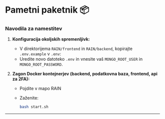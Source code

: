 # Pametni paketnik 📦

### Navodila za namestitev

1.  **Konfiguracija okoljskih spremenljivk:**

    - V direktorijema `RAIN/frontend` in `RAIN/backend`, kopirajte `.env.example` v `.env`:
    - Uredite novo datoteko `.env` in vnesite vaš `MONGO_ROOT_USER` in `MONGO_ROOT_PASSWORD`.

2.  **Zagon Docker kontejnerjev (backend, podatkovna baza, frontend, api za 2FA):**

    - Pojdite v mapo RAIN
    - Zaženite:

      ```bash
      bash start.sh
      ```

---
